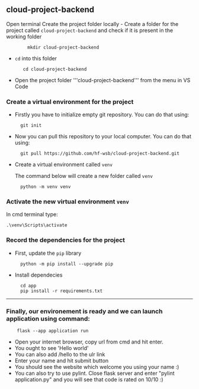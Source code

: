 ## cloud-project-backend

Open terminal 
Create the project folder locally
    - Create a folder for the project called ```cloud-project-backend``` and check if it is present in the working folder

            mkdir cloud-project-backend 

   - ```cd``` into this folder

            cd cloud-project-backend

   - Open the project folder '''cloud-project-backend''' from the menu in VS Code

### Create a virtual environment for the project

- Firstly you have to initialize empty git repository. You can do that using:
        
        git init 
        
- Now you can pull this repository to your local computer. You can do that using: 

        git pull https://github.com/hf-wsb/cloud-project-backend.git

- Create a virtual environment called ```venv```

    The command below will create a new folder called ```venv```

        python -m venv venv

### Activate the new virtual environment ```venv```

In cmd terminal type:

    .\venv\Scripts\activate

### Record the dependencies for the project

- First, update the ```pip``` library

        python -m pip install --upgrade pip

- Install dependecies
        
        cd app
        pip install -r requirements.txt

---

### Finally, our environement is ready and we can launch application using command:

        flask --app application run
        
- Open your internet browser, copy url from cmd and hit enter.
- You ought to see 'Hello world'
- You can also add /hello to the ulr link
- Enter your name and hit submit button
- You should see the website which welcome you using your name :) 
- You can also try to use pylint. Close flask server and enter "pylint application.py" and you will see that code is rated on 10/10 :)
